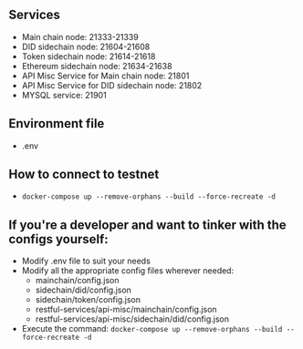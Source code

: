 ## Services
- Main chain node: 21333-21339
- DID sidechain node: 21604-21608
- Token sidechain node: 21614-21618
- Ethereum sidechain node: 21634-21638
- API Misc Service for Main chain node: 21801
- API Misc Service for DID sidechain node: 21802
- MYSQL service: 21901

## Environment file
- .env

## How to connect to testnet
- `docker-compose up --remove-orphans --build --force-recreate -d`

## If you're a developer and want to tinker with the configs yourself:
- Modify .env file to suit your needs
- Modify all the appropriate config files wherever needed:
    - mainchain/config.json
    - sidechain/did/config.json
    - sidechain/token/config.json
    - restful-services/api-misc/mainchain/config.json
    - restful-services/api-misc/sidechain/did/config.json
- Execute the command: `docker-compose up --remove-orphans --build --force-recreate -d`